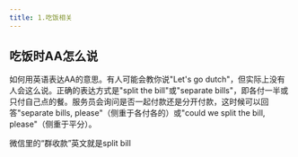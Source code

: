 ```yaml
---
title: 1.吃饭相关
---
```

## 吃饭时AA怎么说

如何用英语表达AA的意思。有人可能会教你说"Let's go dutch"，但实际上没有人会这么说。正确的表达方式是"split the bill"或"separate bills"，即各付一半或只付自己点的餐。服务员会询问是否一起付款还是分开付款，这时候可以回答"separate bills, please"（侧重于各付各的）或"could we split the bill, please"（侧重于平分）。

微信里的“群收款”英文就是split bill
